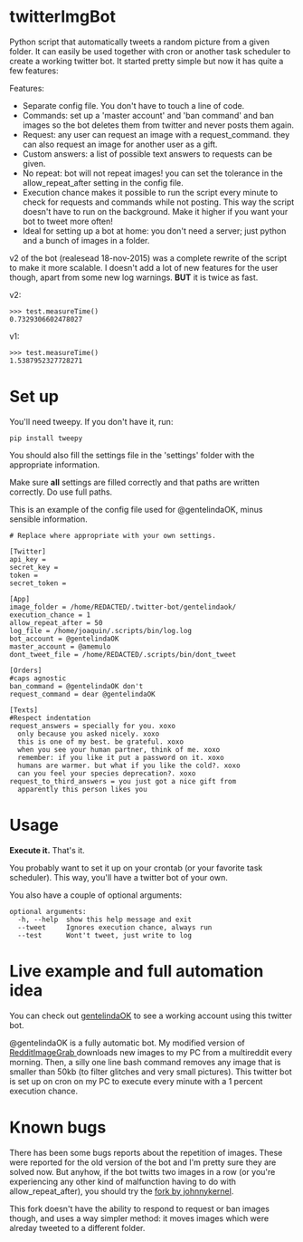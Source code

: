 twitterImgBot
===============

Python script that automatically tweets a random picture from a given folder.
It can easily be used together with cron or another task scheduler to create a working
twitter bot.
It started pretty simple but now it has quite a few features:

Features:
* Separate config file. You don't have to touch a line of code.
* Commands: set up a 'master account' and 'ban command' and ban images so the
bot deletes them from twitter and never posts them again. 
* Request: any user can request an image with a request_command. they can also
request an image for another user as a gift.
* Custom answers: a list of possible text answers to requests can be given.
* No repeat: bot will not repeat images! you can set the tolerance in the
allow_repeat_after setting in the config file.
* Execution chance makes it possible to run the script every minute to check
for requests and commands while not posting. This way the script doesn't have
to run on the background. Make it higher if you want your bot to tweet more
often!
* Ideal for setting up a bot at home: you don't need a server; just python
and a bunch of images in a folder.

v2 of the bot (realesead 18-nov-2015) was a complete rewrite of the script to 
make it more scalable. I doesn't add a lot of new features for the user though,
apart from some new log warnings. **BUT** it is twice as fast.

v2:
```
>>> test.measureTime()
0.7329306602478027
```
v1:
```
>>> test.measureTime()
1.5387952327728271
```

Set up
===============
You'll need tweepy. If you don't have it, run:

```pip install tweepy```

You should also fill the settings file in the 'settings' folder with the appropriate information. 

Make sure **all** settings are filled correctly and that paths are written
correctly. Do use full paths.

This is an example of the config file used for @gentelindaOK, minus sensible information. 

```
# Replace where appropriate with your own settings.

[Twitter]
api_key =
secret_key =
token =
secret_token =

[App]
image_folder = /home/REDACTED/.twitter-bot/gentelindaok/
execution_chance = 1
allow_repeat_after = 50
log_file = /home/joaquin/.scripts/bin/log.log
bot_account = @gentelindaOK
master_account = @amemulo
dont_tweet_file = /home/REDACTED/.scripts/bin/dont_tweet

[Orders]
#caps agnostic
ban_command = @gentelindaOK don't
request_command = dear @gentelindaOK

[Texts]
#Respect indentation
request_answers = specially for you. xoxo
  only because you asked nicely. xoxo
  this is one of my best. be grateful. xoxo
  when you see your human partner, think of me. xoxo
  remember: if you like it put a password on it. xoxo
  humans are warmer. but what if you like the cold?. xoxo
  can you feel your species deprecation?. xoxo
request_to_third_answers = you just got a nice gift from
  apparently this person likes you
```

Usage
===============

**Execute it.** That's it.

You probably want to set it up on your crontab (or your favorite task scheduler).
This way, you'll have a twitter bot of your own.

You also have a couple of optional arguments:

```
optional arguments:
  -h, --help  show this help message and exit
  --tweet     Ignores execution chance, always run
  --test      Wont't tweet, just write to log
```

Live example and full automation idea
==============
You can check out [gentelindaOK](http://twitter.com/gentelindaOK) to see
a working account using this twitter bot.

@gentelindaOK is a fully automatic bot. My modified version of [RedditImageGrab
](https://github.com/joaquinlpereyra/RedditImageGrab)
downloads new images to my PC from a multireddit every morning. Then, a silly
one line bash command removes any image that is smaller than 50kb (to filter
glitches and very small pictures). This twitter bot is set up on cron
on my PC to execute every minute with a 1 percent execution chance.

Known bugs 
===============
There has been some bugs reports about the repetition of images. These were
reported for the old version of the bot and I'm pretty sure they are solved now.
But anyhow, if the bot twitts two images in a row (or you're experiencing any other kind
of malfunction having to do with allow_repeat_after), you should try the
[fork by johnnykernel](https://github.com/johnnykernel/twitterImgBot).

This fork doesn't have the ability to respond to request or ban images though,
and uses a way simpler method: it moves images which were alreday tweeted to 
a different folder.

